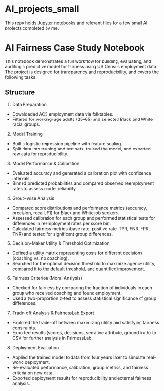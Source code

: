 # AI_projects_small
This repo holds Jupyter notebooks and relevant files for a few small AI projects completed by me.

# AI Fairness Case Study Notebook
This notebook demonstrates a full workflow for building, evaluating, and auditing a predictive model for fairness using US Census employment data. The project is designed for transparency and reproducibility, and covers the following tasks:

## Structure
1. Data Preparation

- Downloaded ACS employment data via folktables.
- Filtered for working-age adults (25–65) and selected Black and White racial groups.
  
2. Model Training
- Built a logistic regression pipeline with feature scaling.
- Split data into training and test sets, trained the model, and exported raw data for reproducibility.

3. Model Performance & Calibration
- Evaluated accuracy and generated a calibration plot with confidence intervals.
- Binned predicted probabilities and compared observed reemployment rates to assess model reliability.

4. Group-wise Analysis
- Compared score distributions and performance metrics (accuracy, precision, recall, F1) for Black and White job seekers.
- Assessed calibration for each group and performed statistical tests for differences in reemployment rates per score bin.
- Calculated fairness metrics (base rate, positive rate, TPR, FNR, FPR, TNR) and tested for significant group differences.

5. Decision-Maker Utility & Threshold Optimization
- Defined a utility matrix representing costs for different decisions (coaching vs. no coaching).
- Searched for the optimal decision threshold to maximize agency utility, compared it to the default threshold, and quantified improvement.

6. Fairness Criterion (Moral Analysis)
- Checked for fairness by comparing the fraction of individuals in each group who received coaching and found employment.
- Used a two-proportion z-test to assess statistical significance of group differences.

7. Trade-off Analysis & FairnessLab Export
- Explored the trade-off between maximizing utility and satisfying fairness constraints.
- Exported results (scores, decisions, sensitive attribute, ground truth) to CSV for further analysis in FairnessLab.

8. Deployment Evaluation
- Applied the trained model to data from four years later to simulate real-world deployment.
- Re-evaluated performance, calibration, group metrics, and fairness criteria on new data.
- Exported deployment results for reproducibility and external fairness analysis.
